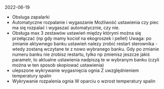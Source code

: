 
2022-06-19

* Obsluga zapalarki 
* Automatyczne rozpalanie i wygaszanie
Możliwość ustawienia czy piec ma się rozpalać i wygaszać automatycznie, czy nie.
* Obsługa max 3 zestawów ustawień między którymi można się przełączać (np gdy mamy kocioł na ekogroszek i pellet)
Uwaga: po zmianie aktywnego banku ustawień nalezy zrobić restart sterownika - wtedy zostaną wczytane te z nowo wybranego banku. Gdy po zmianie numeru banku nie zrobisz restartu, tylko np zmienisz jeszcze jakiś parametr, to aktualne ustawienia nadpiszą te w wybranym banku (czyli można w ten sposob skopiować ustawienia)
* ulepszone wykrywanie wygasnięcia ognia
Z uwzględnieniem temperatury spalin
* Wykrywanie rozpalenia ognia
W oparciu o wzrost temperatury spalin

